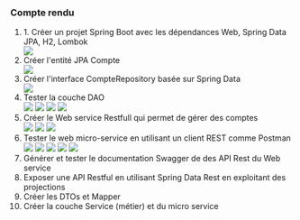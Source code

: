 <h3> Compte rendu </h3>

<ol>
  <li>1. Créer un projet Spring Boot avec les dépendances Web, Spring Data JPA, H2, Lombok</li>
<img src="captures/10.png">
  <li>Créer l'entité JPA Compte</li>
<img src="captures/11.png">
<li>Créer l'interface CompteRepository basée sur Spring Data</li>
<img src="captures/12.png">
<li>Tester la couche DAO</li>
<img src="captures/13.png">
<img src="captures/1.png">
<img src="captures/2.png">
<img src="captures/3.png">
<li> Créer le Web service Restfull qui permet de gérer des comptes</li>
<img src="captures/14.png">
<img src="captures/15.png">
<img src="captures/4.png">
<li>Tester le web micro-service en utilisant un client REST comme Postman</li>
<img src="captures/5.png">
<img src="captures/6.png">
<img src="captures/7.png">
<img src="captures/8.png">
<img src="captures/9.png">
<li>Générer et tester le documentation Swagger de des API Rest du Web service</li>
<li>Exposer une API Restful en utilisant Spring Data Rest en exploitant des projections</li>
<li>Créer les DTOs et Mapper</li>
<li>Créer la couche Service (métier) et du micro service</li>






 
</ol>


